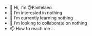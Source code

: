 - 👋 Hi, I’m @Pantelaeo
- 👀 I’m interested in nothing
- 🌱 I’m currently learning nothing
- 💞️ I’m looking to collaborate on nothing
- 📫 How to reach me ...

<!---
Pantelaeo/Pantelaeo is a ✨ special ✨ repository because its `README.md` (this file) appears on your GitHub profile.
You can click the Preview link to take a look at your changes.
--->
